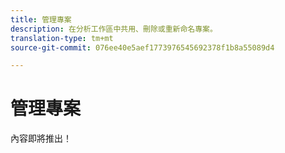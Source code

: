 ```yaml
---
title: 管理專案
description: 在分析工作區中共用、刪除或重新命名專案。
translation-type: tm+mt
source-git-commit: 076ee40e5aef1773976545692378f1b8a55089d4

---
```



# 管理專案

內容即將推出！
